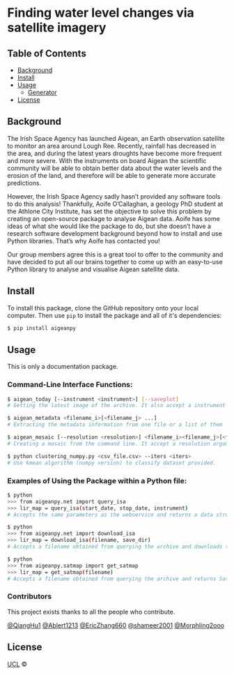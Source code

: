 # Finding water level changes via satellite imagery


## Table of Contents

- [Background](#background)
- [Install](#install)
- [Usage](#usage)
	- [Generator](#generator)
- [License](#license)

## Background

The Irish Space Agency has launched Aigean, an Earth observation satellite to monitor an area around Lough Ree. Recently, rainfall has decreased in the area, and during the latest years droughts have become more frequent and more severe. With the instruments on board Aigean the scientific community will be able to obtain better data about the water levels and the erosion of the land, and therefore will be able to generate more accurate predictions. 


However, the Irish Space Agency sadly hasn’t provided any software tools to do this analysis! Thankfully, Aoife O’Callaghan, a geology PhD student at the Athlone City Institute, has set the objective to solve this problem by creating an open-source package to analyse Aigean data. Aoife has some ideas of what she would like the package to do, but she doesn’t have a research software development background beyond how to install and use Python libraries. That’s why Aoife has contacted you!


Our group members agree this is a great tool to offer to the community and have decided to put all our brains together to come up with an easy-to-use Python library to analyse and visualise Aigean satellite data.

## Install

To install this package, clone the GitHub repository onto your local computer. Then use `pip` to install the package and all of it's dependencies:

```sh
$ pip install aigeanpy
```

## Usage

This is only a documentation package.

### Command-Line Interface Functions:
```sh
$ aigean_today [--instrument <instrument>] [--saveplot]
# Getting the latest image of the archive. It also accept a instrument argument and a saveplot argument.

$ aigean_metadata <filename_i>[<filename_j> ...]
# Extracting the metadata information from one file or a list of them

$ aigean_mosaic [--resolution <resolution>] <filename_i><filename_j>[<filename_k> ...]
# Creating a mosaic from the command line. It accept a resolution argument and two or more filenames.

$ python clustering_numpy.py <csv_file.csv> --iters <iters>
# Use kmean algorithm (numpy version) to classify dataset provided.
```

### Examples of Using the Package within a Python file:
```sh
$ python
>>> from aigeanpy.net import query_isa
>>> lir_map = query_isa(start_date, stop_date, instrument)
# Accepts the same parameters as the webservice and returns a data structure with the details of the response.

$ python
>>> from aigeanpy.net import download_isa
>>> lir_map = download_isa(filename, save_dir)
# Accepts a filename obtained from querying the archive and downloads the file under the path.

$ python
>>> from aigeanpy.satmap import get_satmap
>>> lir_map = get_satmap(filename)
# Accepts a filename obtained from querying the archive and returns Satmap object.
```

### Contributors

This project exists thanks to all the people who contribute. 

[@QiangHu1](https://github.com/QiangHu1)
[@Ablert1213](https://github.com/Ablert1213)
[@EricZhang660](https://github.com/EricZhang660)
[@shameer2001](https://github.com/shameer2001)
[@Morphling2ooo](https://github.com/Morphling2ooo)

## License

[UCL](LICENSE) © 